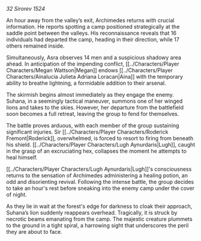 *32 Sirorev 1524*

An hour away from the valley’s exit, Archimedes returns with crucial information. He reports spotting a camp positioned strategically at the saddle point between the valleys. His reconnaissance reveals that 16 individuals had departed the camp, heading in their direction, while 17 others remained inside.

Simultaneously, Asra observes 14 men and a suspicious shadowy area ahead. In anticipation of the impending conflict, [[../Characters/Player Characters/Megan Wattson|Megan]] endows [[../Characters/Player Characters/Ainalucia Julieta Adriana Loracan|Aina]] with the temporary ability to breathe lightning, a formidable addition to their arsenal.

The skirmish begins almost immediately as they engage the enemy. Suhana, in a seemingly tactical maneuver, summons one of her winged lions and takes to the skies. However, her departure from the battlefield soon becomes a full retreat, leaving the group to fend for themselves.

The battle proves arduous, with each member of the group sustaining significant injuries. Sir [[../Characters/Player Characters/Roderick Fremont|Roderick]], overwhelmed, is forced to resort to firing from beneath his shield. [[../Characters/Player Characters/Lugh Aynurdaris|Lugh]], caught in the grasp of an excruciating hex, collapses the moment he attempts to heal himself.

[[../Characters/Player Characters/Lugh Aynurdaris|Lugh]]'s consciousness returns to the sensation of Archimedes administering a healing potion, an odd and disorienting revival. Following the intense battle, the group decides to take an hour's rest before sneaking into the enemy camp under the cover of night.

As they lie in wait at the forest's edge for darkness to cloak their approach, Suhana’s lion suddenly reappears overhead. Tragically, it is struck by necrotic beams emanating from the camp. The majestic creature plummets to the ground in a tight spiral, a harrowing sight that underscores the peril they are about to face.
